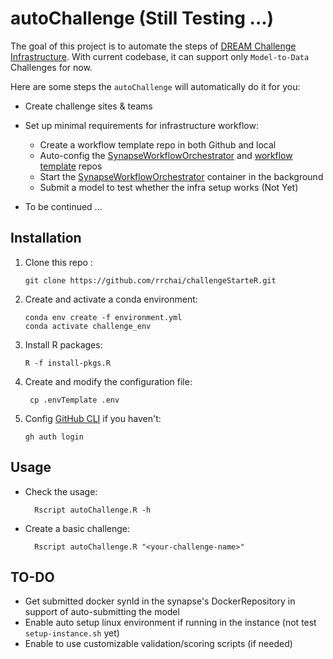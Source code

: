 # autoChallenge (Still Testing ...)

The goal of this project is to automate the steps of [DREAM Challenge Infrastructure](https://help.synapse.org/docs/Challenge-Infrastructure.2163409505.html). With current codebase, it can support only `Model-to-Data` Challenges for now.

Here are some steps the `autoChallenge` will automatically do it for you:

- Create challenge sites & teams
- Set up minimal requirements for infrastructure workflow:

  - Create a workflow template repo in both Github and local
  - Auto-config the [SynapseWorkflowOrchestrator] and [workflow template] repos
  - Start the [SynapseWorkflowOrchestrator] container in the background
  - Submit a model to test whether the infra setup works (Not Yet)

- To be continued ...

## Installation

1.  Clone this repo :

        git clone https://github.com/rrchai/challengeStarteR.git

2.  Create and activate a conda environment:

        conda env create -f environment.yml
        conda activate challenge_env

3.  Install R packages:

        R -f install-pkgs.R

4. Create and modify the configuration file:

        cp .envTemplate .env

5.  Config [GitHub CLI] if you haven't:

        gh auth login

## Usage

- Check the usage:

        Rscript autoChallenge.R -h

- Create a basic challenge:

        Rscript autoChallenge.R "<your-challenge-name>"

## TO-DO

- Get submitted docker synId in the synapse's DockerRepository in support of auto-submitting the model
- Enable auto setup linux environment if running in the instance (not test `setup-instance.sh` yet)
- Enable to use customizable validation/scoring scripts (if needed)

<!-- Links -->

[synapseworkfloworchestrator]: https://github.com/Sage-Bionetworks/SynapseWorkflowOrchestrator
[workflow template]: https://github.com/Sage-Bionetworks-Challenges/model-to-data-challenge-workflow
[github cli]: https://cli.github.com/manual/
